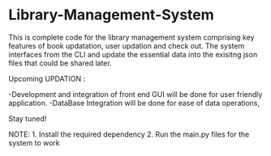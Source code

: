# Library-Management-System
This is complete code for the library management system comprising key features of book updatation, user updation and check out. The system interfaces from the CLI and update the essential data into the exisitng json files that could be shared later.

Upcoming UPDATION :

-Development and integration of front end GUI will be done for user friendly application.
-DataBase Integration will be done for ease of data operations,

Stay tuned!

NOTE: 1. Install the required dependency
      2. Run the main.py files for the system to work 
